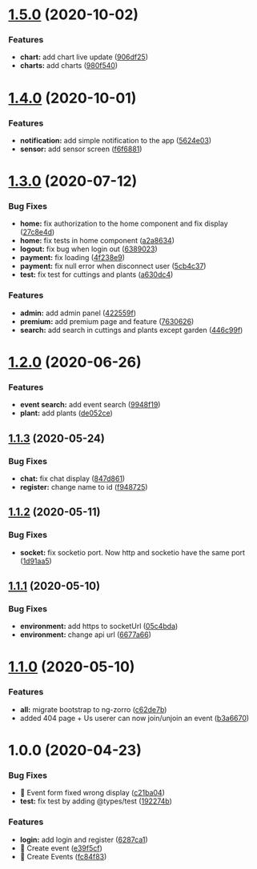 # [1.5.0](https://github.com/LeaferInc/website/compare/v1.4.0...v1.5.0) (2020-10-02)


### Features

* **chart:** add chart live update ([906df25](https://github.com/LeaferInc/website/commit/906df2544b6382793568d8980b29b096412241a5))
* **charts:** add charts ([980f540](https://github.com/LeaferInc/website/commit/980f540bbb253da32d93577e5714d86ad6072a25))

# [1.4.0](https://github.com/LeaferInc/website/compare/v1.3.0...v1.4.0) (2020-10-01)


### Features

* **notification:** add simple notification to the app ([5624e03](https://github.com/LeaferInc/website/commit/5624e03e34294537e3c61a5506236df44b39672d))
* **sensor:** add sensor screen ([f6f6881](https://github.com/LeaferInc/website/commit/f6f68817dcbcb302c0b55d8d3e150e4386d4bf4b))

# [1.3.0](https://github.com/LeaferInc/website/compare/v1.2.0...v1.3.0) (2020-07-12)


### Bug Fixes

* **home:** fix authorization to the home component and fix display ([27c8e4d](https://github.com/LeaferInc/website/commit/27c8e4dac845aa3d5e1b75999c8bef59263c8e29))
* **home:** fix tests in home component ([a2a8634](https://github.com/LeaferInc/website/commit/a2a863406671cc6b0a1c1575cf4951ab2b0dbf0a))
* **logout:** fix bug when login out ([6389023](https://github.com/LeaferInc/website/commit/6389023b4e3a8fa30ffb0554384d743e80ed4d99))
* **payment:** fix loading ([4f238e9](https://github.com/LeaferInc/website/commit/4f238e9d5bf699058ac6cd65bccd007905d31184))
* **payment:** fix null error when disconnect user ([5cb4c37](https://github.com/LeaferInc/website/commit/5cb4c3787b978ae185f1c865a56d616ed2673eac))
* **test:** fix test for cuttings and plants ([a630dc4](https://github.com/LeaferInc/website/commit/a630dc4be6d4df5bdbdc16607d98aca6b85cbbba))


### Features

* **admin:** add admin panel ([422559f](https://github.com/LeaferInc/website/commit/422559f7c5de3354fd7c611338b4c0f00745f057))
* **premium:** add premium page and feature ([7630626](https://github.com/LeaferInc/website/commit/76306264161a4390cf19963bc7d75793027be1b2))
* **search:** add search in cuttings and plants except garden ([446c99f](https://github.com/LeaferInc/website/commit/446c99fbed2626b00d893932915bcfeb08e1aab3))

# [1.2.0](https://github.com/LeaferInc/website/compare/v1.1.3...v1.2.0) (2020-06-26)


### Features

* **event search:** add event search ([9948f19](https://github.com/LeaferInc/website/commit/9948f1908eacb02e0a793346f1f581948c2d8d74))
* **plant:** add plants ([de052ce](https://github.com/LeaferInc/website/commit/de052ced1ac776fc1a02630ff1b34acc53c8bb24))

## [1.1.3](https://github.com/LeaferInc/website/compare/v1.1.2...v1.1.3) (2020-05-24)


### Bug Fixes

* **chat:** fix chat display ([847d861](https://github.com/LeaferInc/website/commit/847d861ee005358b442373d5ae02059de04e7780))
* **register:** change name to id ([f948725](https://github.com/LeaferInc/website/commit/f948725b8245fd5f540b7d1c3002e88274c68ff8))

## [1.1.2](https://github.com/LeaferInc/website/compare/v1.1.1...v1.1.2) (2020-05-11)


### Bug Fixes

* **socket:** fix socketio port. Now http and socketio have the same port ([1d91aa5](https://github.com/LeaferInc/website/commit/1d91aa50cb6ba089fa335c5f397ca03937c0aaf8))

## [1.1.1](https://github.com/LeaferInc/website/compare/v1.1.0...v1.1.1) (2020-05-10)


### Bug Fixes

* **environment:** add https to socketUrl ([05c4bda](https://github.com/LeaferInc/website/commit/05c4bda377070619ea312a32a6cb76bf384f5468))
* **environment:** change api url ([6677a66](https://github.com/LeaferInc/website/commit/6677a6651c27d2e8406c30ae84af79c200d73804))

# [1.1.0](https://github.com/LeaferInc/website/compare/v1.0.0...v1.1.0) (2020-05-10)


### Features

* **all:** migrate bootstrap to ng-zorro ([c62de7b](https://github.com/LeaferInc/website/commit/c62de7b7e18296e7df5f805d9de18a19c6b34670))
* added 404 page + Us userer can now join/unjoin an event ([b3a6670](https://github.com/LeaferInc/website/commit/b3a667085ab11f274561901b45d1e3d41205e3ea))

# 1.0.0 (2020-04-23)


### Bug Fixes

* 🐛 Event form fixed wrong display ([c21ba04](https://github.com/LeaferInc/website/commit/c21ba04bfc50d8c968f1d733b23ecfb7b0b9f885))
* **test:** fix test by adding @types/test ([192274b](https://github.com/LeaferInc/website/commit/192274b994e6f29f8ccfb6a9f68e91a367a7c154))


### Features

* **login:** add login and register ([6287ca1](https://github.com/LeaferInc/website/commit/6287ca13e1861cc80698e9835e9cb38158707a10))
* 🎸 Create event ([e39f5cf](https://github.com/LeaferInc/website/commit/e39f5cf3afcf87696972e1fffc67ffed2452ca62))
* 🎸 Create Events ([fc84f83](https://github.com/LeaferInc/website/commit/fc84f83450c6662262ab55bab12ddff3dc9bee71))
